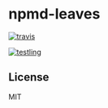 # npmd-leaves


[![travis](https://travis-ci.org/dominictarr/npmd-leaves.png?branch=master)
](https://travis-ci.org/dominictarr/npmd-leaves)

[![testling](http://ci.testling.com/dominictarr/npmd-leaves.png)
](http://ci.testling.com/dominictarr/npmd-leaves)

## License

MIT
